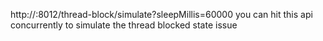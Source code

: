 http://<ipadress>:8012/thread-block/simulate?sleepMillis=60000
you can hit this api concurrently to simulate the thread blocked state issue
